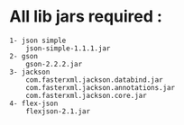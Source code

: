 # All lib jars required :

	1- json simple
		json-simple-1.1.1.jar
	2- gson
		gson-2.2.2.jar
	3- jackson
		com.fasterxml.jackson.databind.jar
		com.fasterxml.jackson.annotations.jar
		com.fasterxml.jackson.core.jar
	4- flex-json
		flexjson-2.1.jar
